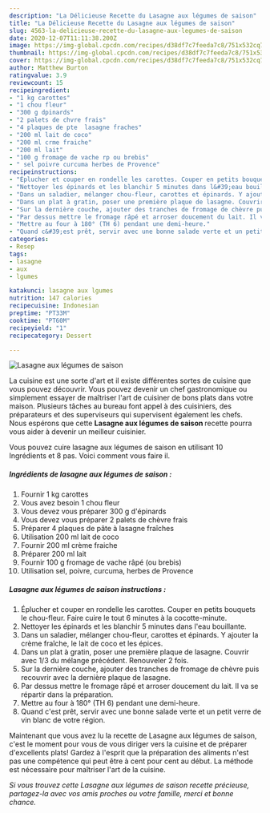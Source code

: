 ```yaml
---
description: "La Délicieuse Recette du Lasagne aux légumes de saison"
title: "La Délicieuse Recette du Lasagne aux légumes de saison"
slug: 4563-la-delicieuse-recette-du-lasagne-aux-legumes-de-saison
date: 2020-12-07T11:11:38.200Z
image: https://img-global.cpcdn.com/recipes/d38df7c7feeda7c8/751x532cq70/lasagne-aux-legumes-de-saison-photo-principale-de-la-recette.jpg
thumbnail: https://img-global.cpcdn.com/recipes/d38df7c7feeda7c8/751x532cq70/lasagne-aux-legumes-de-saison-photo-principale-de-la-recette.jpg
cover: https://img-global.cpcdn.com/recipes/d38df7c7feeda7c8/751x532cq70/lasagne-aux-legumes-de-saison-photo-principale-de-la-recette.jpg
author: Matthew Burton
ratingvalue: 3.9
reviewcount: 15
recipeingredient:
- "1 kg carottes"
- "1 chou fleur"
- "300 g dpinards"
- "2 palets de chvre frais"
- "4 plaques de pte  lasagne fraches"
- "200 ml lait de coco"
- "200 ml crme fraiche"
- "200 ml lait"
- "100 g fromage de vache rp ou brebis"
- " sel poivre curcuma herbes de Provence"
recipeinstructions:
- "Éplucher et couper en rondelle les carottes. Couper en petits bouquets le chou-fleur. Faire cuire le tout 6 minutes à la cocotte-minute."
- "Nettoyer les épinards et les blanchir 5 minutes dans l&#39;eau bouillante."
- "Dans un saladier, mélanger chou-fleur, carottes et épinards. Y ajouter la crème fraîche, le lait de coco et les épices."
- "Dans un plat à gratin, poser une première plaque de lasagne. Couvrir avec 1/3 du mélange précédent. Renouveler 2 fois."
- "Sur la dernière couche, ajouter des tranches de fromage de chèvre puis recouvrir avec la dernière plaque de lasagne."
- "Par dessus mettre le fromage râpé et arroser doucement du lait. Il va se répartir dans la préparation."
- "Mettre au four à 180° (TH 6) pendant une demi-heure."
- "Quand c&#39;est prêt, servir avec une bonne salade verte et un petit verre de vin blanc de votre région."
categories:
- Resep
tags:
- lasagne
- aux
- lgumes

katakunci: lasagne aux lgumes 
nutrition: 147 calories
recipecuisine: Indonesian
preptime: "PT33M"
cooktime: "PT60M"
recipeyield: "1"
recipecategory: Dessert

---
```



![Lasagne aux légumes de saison](https://img-global.cpcdn.com/recipes/d38df7c7feeda7c8/751x532cq70/lasagne-aux-legumes-de-saison-photo-principale-de-la-recette.jpg)

La cuisine est une sorte d'art et il existe différentes sortes de cuisine que vous pouvez découvrir. Vous pouvez devenir un chef gastronomique ou simplement essayer de maîtriser l'art de cuisiner de bons plats dans votre maison. Plusieurs tâches au bureau font appel à des cuisiniers, des préparateurs et des superviseurs qui supervisent également les chefs. Nous espérons que cette <strong> Lasagne aux légumes de saison </strong> recette pourra vous aider à devenir un meilleur cuisinier.

<!--inarticleads1-->

Vous pouvez cuire lasagne aux légumes de saison en utilisant 10 Ingrédients et 8 pas. Voici comment vous faire il.

##### Ingrédients de lasagne aux légumes de saison :

1. Fournir 1 kg carottes
1. Vous avez besoin 1 chou fleur
1. Vous devez vous préparer 300 g d&#39;épinards
1. Vous devez vous préparer 2 palets de chèvre frais
1. Préparer 4 plaques de pâte à lasagne fraîches
1. Utilisation 200 ml lait de coco
1. Fournir 200 ml crème fraiche
1. Préparer 200 ml lait
1. Fournir 100 g fromage de vache râpé (ou brebis)
1. Utilisation  sel, poivre, curcuma, herbes de Provence




<!--inarticleads2-->

##### Lasagne aux légumes de saison instructions :

1. Éplucher et couper en rondelle les carottes. Couper en petits bouquets le chou-fleur. Faire cuire le tout 6 minutes à la cocotte-minute.
1. Nettoyer les épinards et les blanchir 5 minutes dans l&#39;eau bouillante.
1. Dans un saladier, mélanger chou-fleur, carottes et épinards. Y ajouter la crème fraîche, le lait de coco et les épices.
1. Dans un plat à gratin, poser une première plaque de lasagne. Couvrir avec 1/3 du mélange précédent. Renouveler 2 fois.
1. Sur la dernière couche, ajouter des tranches de fromage de chèvre puis recouvrir avec la dernière plaque de lasagne.
1. Par dessus mettre le fromage râpé et arroser doucement du lait. Il va se répartir dans la préparation.
1. Mettre au four à 180° (TH 6) pendant une demi-heure.
1. Quand c&#39;est prêt, servir avec une bonne salade verte et un petit verre de vin blanc de votre région.




<!--inarticleads1-->

<p>
Maintenant que vous avez lu la recette de Lasagne aux légumes de saison, c'est le moment pour vous de vous diriger vers la cuisine et de préparer d'excellents plats! Gardez à l'esprit que la préparation des aliments n'est pas une compétence qui peut être à cent pour cent au début. La méthode est nécessaire pour maîtriser l'art de la cuisine.
</p>

<p>
<i>Si vous trouvez cette Lasagne aux légumes de saison recette précieuse, partagez-la avec vos amis proches ou votre famille, merci et bonne chance.</i>
</p>
